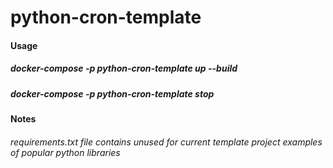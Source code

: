 # python-cron-template

#### Usage
##### docker-compose -p python-cron-template up --build
##### docker-compose -p python-cron-template stop

#### Notes
###### requirements.txt file contains unused for current template project examples of popular python libraries